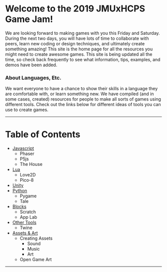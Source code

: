 # Welcome to the 2019 JMUxHCPS Game Jam!

We are looking forward to making games with you this Friday and Saturday. During the next two days, you will have lots of time to collaborate with peers, learn new coding or design techniques, and ultimately create something amazing! This site is the home page for all the resources you might need to create awesome games. This site is being updated all the time, so check back frequently to see what information, tips, examples, and demos have been added.

### About Languages, Etc.

We want everyone to have a chance to show their skills in a language they are comfortable with, or learn something new. We have compiled (and in some cases, created) resources for people to make all sorts of games using different tools. Check out the links below for different ideas of tools you can use to create games.

----

# Table of Contents

* [Javascript](https://staplejm.github.io/Game-Jam/views/javascript)
  * Phaser
  * P5js
  * The House
* [Lua]()
  * Love2D
  * Pico-8
* [Unity]()
* [Python]()
  * Pygame
  * Tale
* [Blocks]()
  * Scratch
  * App Lab
* [Other Tools]()
  * Twine
* [Assets & Art]()
  * Creating Assets
    * Sound
    * Music
    * Art
  * Open Game Art

----
